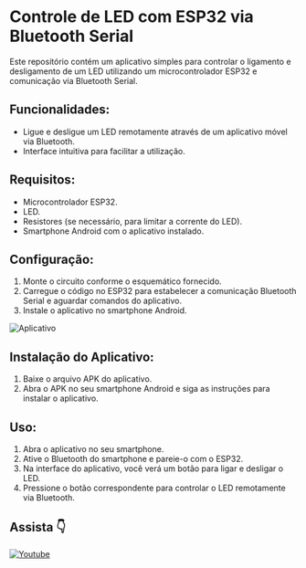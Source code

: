 # Controle de LED com ESP32 via Bluetooth Serial

Este repositório contém um aplicativo simples para controlar o ligamento e desligamento de um LED utilizando um microcontrolador ESP32 e comunicação via Bluetooth Serial.

## Funcionalidades:

- Ligue e desligue um LED remotamente através de um aplicativo móvel via Bluetooth.
- Interface intuitiva para facilitar a utilização.

## Requisitos:

- Microcontrolador ESP32.
- LED.
- Resistores (se necessário, para limitar a corrente do LED).
- Smartphone Android com o aplicativo instalado.

## Configuração:

1. Monte o circuito conforme o esquemático fornecido.
2. Carregue o código no ESP32 para estabelecer a comunicação Bluetooth Serial e aguardar comandos do aplicativo.
3. Instale o aplicativo no smartphone Android.

![Aplicativo](https://raw.githubusercontent.com/DevTech-alpha/IoTBLE_led/main/github/screenshot/app_screen.png)


## Instalação do Aplicativo:

1. Baixe o arquivo APK do aplicativo.
2. Abra o APK no seu smartphone Android e siga as instruções para instalar o aplicativo.

## Uso:

1. Abra o aplicativo no seu smartphone.
2. Ative o Bluetooth do smartphone e pareie-o com o ESP32.
3. Na interface do aplicativo, você verá um botão para ligar e desligar o LED.
4. Pressione o botão correspondente para controlar o LED remotamente via Bluetooth.
## Assista 👇

[<img alt="Youtube" src="https://img.shields.io/badge/YouTube-%23FF0000.svg?style=for-the-badge&logo=YouTube&logoColor=white"/>](https://youtube.com/shorts/s3p-7POn6-c?si=z4E5fb5DDbHPAUys)
